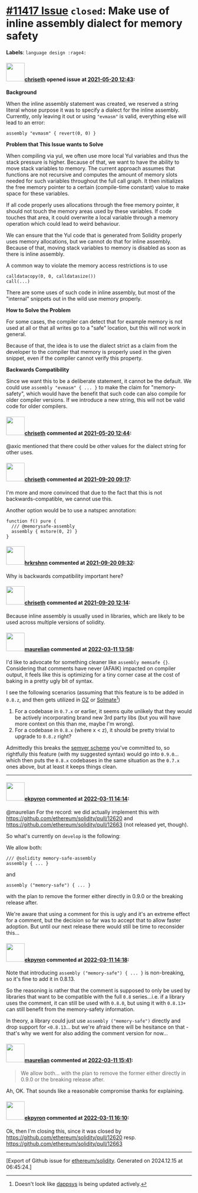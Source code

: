 # [\#11417 Issue](https://github.com/ethereum/solidity/issues/11417) `closed`: Make use of inline assembly dialect for memory safety
**Labels**: `language design :rage4:`


#### <img src="https://avatars.githubusercontent.com/u/9073706?v=4" width="50">[chriseth](https://github.com/chriseth) opened issue at [2021-05-20 12:43](https://github.com/ethereum/solidity/issues/11417):

**Background**

When the inline assembly statement was created, we reserved a string literal whose purpose it was to specify a dialect for the inline assembly. Currently, only leaving it out or using `"evmasm"` is valid, everything else will lead to an error:

```
assembly "evmasm" { revert(0, 0) }
```

**Problem that This Issue wants to Solve**

When compiling via yul, we often use more local Yul variables and thus the stack pressure is higher. Because of that, we want to have the ability to move stack variables to memory. The current approach assumes that functions are not recursive and computes the amount of memory slots needed for such variables throughout the full call graph. It then initializes the free memory pointer to a certain (compile-time constant) value to make space for these variables.

If all code properly uses allocations through the free memory pointer, it should not touch the memory areas used by these variables. If code touches that area, it could overwrite a local variable through a memory operation which could lead to weird behaviour.

We can ensure that the Yul code that is generated from Solidity properly uses memory allocations, but we cannot do that for inline assembly. Because of that, moving stack variables to memory is disabled as soon as there is inline assembly.

A common way to violate the memory access restrictions is to use
```
calldatacopy(0, 0, calldatasize())
call(...)
```

There are some uses of such code in inline assembly, but most of the "internal" snippets out in the wild use memory properly.

**How to Solve the Problem**

For some cases, the compiler can detect that for example memory is not used at all or that all writes go to a "safe" location, but this will not work in general.

Because of that, the idea is to use the dialect strict as a claim from the developer to the compiler that memory is properly used in the given snippet, even if the compiler cannot verify this property.

**Backwards Compatibility**

Since we want this to be a deliberate statement, it cannot be the default. We could use `assembly "evmasm" { ... }` to make the claim for "memory-safety", which would have the benefit that such code can also compile for older compiler versions. If we introduce a new string, this will not be valid code for older compilers.

#### <img src="https://avatars.githubusercontent.com/u/9073706?v=4" width="50">[chriseth](https://github.com/chriseth) commented at [2021-05-20 12:44](https://github.com/ethereum/solidity/issues/11417#issuecomment-845078149):

@axic mentioned that there could be other values for the dialect string for other uses.

#### <img src="https://avatars.githubusercontent.com/u/9073706?v=4" width="50">[chriseth](https://github.com/chriseth) commented at [2021-09-20 09:17](https://github.com/ethereum/solidity/issues/11417#issuecomment-922757940):

I'm more and more convinced that due to the fact that this is not backwards-compatible, we cannot use this.

Another option would be to use a natspec annotation:

```
function f() pure {
  /// @memorysafe-assembly
  assembly { mstore(0, 2) }
}
```

#### <img src="https://avatars.githubusercontent.com/u/13174375?u=52d702cb6bec53b561afa293cf9cd53ef7a63924&v=4" width="50">[hrkrshnn](https://github.com/hrkrshnn) commented at [2021-09-20 09:32](https://github.com/ethereum/solidity/issues/11417#issuecomment-922767454):

Why is backwards compatibility important here?

#### <img src="https://avatars.githubusercontent.com/u/9073706?v=4" width="50">[chriseth](https://github.com/chriseth) commented at [2021-09-20 12:14](https://github.com/ethereum/solidity/issues/11417#issuecomment-922873659):

Because inline assembly is usually used in libraries, which are likely to be used across multiple versions of solidity.

#### <img src="https://avatars.githubusercontent.com/u/23033765?u=2e7a6d419d3bcf8c495155dad1fd1c7575eab951&v=4" width="50">[maurelian](https://github.com/maurelian) commented at [2022-03-11 13:58](https://github.com/ethereum/solidity/issues/11417#issuecomment-1065138261):

I'd like to advocate for something cleaner like `assembly memsafe {}`. Considering that comments have never (AFAIK) impacted on compiler output, it feels like this is optimizing for a tiny corner case at the cost of baking in a pretty ugly bit of syntax.

I see the following scenarios (assuming that this feature is to be added in `0.8.z`, and then gets utilized in [OZ](https://github.com/OpenZeppelin/openzeppelin-contracts/blob/master/contracts/token/ERC20/ERC20.sol) or [Solmate](https://github.com/Rari-Capital/solmate/blob/main/src/tokens/ERC20.sol)[^1])

1. For a codebase in `0.7.x` or earlier, it seems quite unlikely that they would be actively incorporating brand new 3rd party libs (but you will have more context on this than me, maybe I'm wrong).
2. For a codebase in `0.8.x` (where x < z), it should be pretty trivial to upgrade to `0.8.z` right? 

Admittedly this breaks the [semver scheme](https://docs.soliditylang.org/en/latest/installing-solidity.html?highlight=versioning#versioning) you've committed to, so rightfully this feature (with my suggested syntax) would go into `0.9.0`... which then puts the `0.8.x` codebases in the same situation as the `0.7.x` ones above, but at least it keeps things clean.

---

[^1]: Doesn't look like [dappsys](https://github.com/dapphub/dappsys) is being updated actively.

#### <img src="https://avatars.githubusercontent.com/u/1347491?v=4" width="50">[ekpyron](https://github.com/ekpyron) commented at [2022-03-11 14:14](https://github.com/ethereum/solidity/issues/11417#issuecomment-1065150552):

@maurelian For the record: we did actually implement this with https://github.com/ethereum/solidity/pull/12620 and https://github.com/ethereum/solidity/pull/12663 (not released yet, though).

So what's currently on ``develop`` is the following:

We allow both:
```
/// @solidity memory-safe-assembly
assembly { ... }
```
and
```
assembly ("memory-safe") { ... }
```

with the plan to remove the former either directly in 0.9.0 or the breaking release after.

We're aware that using a comment for this is ugly and it's an extreme effect for a comment, but the decision so far was to accept that to allow faster adoption. But until our next release there would still be time to reconsider this...

#### <img src="https://avatars.githubusercontent.com/u/1347491?v=4" width="50">[ekpyron](https://github.com/ekpyron) commented at [2022-03-11 14:18](https://github.com/ethereum/solidity/issues/11417#issuecomment-1065155068):

Note that introducing ``assembly ("memory-safe") { ... }`` is non-breaking, so it's fine to add it in 0.8.13.

So the reasoning is rather that the comment is supposed to only be used by libraries that want to be compatible with the full ``0.8`` series...i.e. if a library uses the comment, it can still be used with ``0.8.0``, but using it with ``0.8.13+`` can still benefit from the memory-safety information.

In theory, a library could just use ``assembly ("memory-safe")`` directly and drop support for ``<0.8.13``... but we're afraid there will be hesitance on that - that's why we went for also adding the comment version for now...

#### <img src="https://avatars.githubusercontent.com/u/23033765?u=2e7a6d419d3bcf8c495155dad1fd1c7575eab951&v=4" width="50">[maurelian](https://github.com/maurelian) commented at [2022-03-11 15:41](https://github.com/ethereum/solidity/issues/11417#issuecomment-1065230360):

> We allow both... with the plan to remove the former either directly in 0.9.0 or the breaking release after.

Ah, OK. That sounds like a reasonable compromise thanks for explaining.

#### <img src="https://avatars.githubusercontent.com/u/1347491?v=4" width="50">[ekpyron](https://github.com/ekpyron) commented at [2022-03-11 16:10](https://github.com/ethereum/solidity/issues/11417#issuecomment-1065259721):

Ok, then I'm closing this, since it was closed by https://github.com/ethereum/solidity/pull/12620 resp. https://github.com/ethereum/solidity/pull/12663


-------------------------------------------------------------------------------



[Export of Github issue for [ethereum/solidity](https://github.com/ethereum/solidity). Generated on 2024.12.15 at 06:45:24.]

